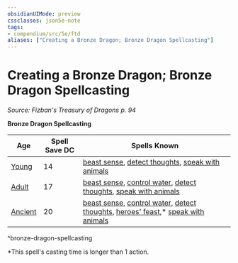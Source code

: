 ```yaml
---
obsidianUIMode: preview
cssclasses: json5e-note
tags:
- compendium/src/5e/ftd
aliases: ["Creating a Bronze Dragon; Bronze Dragon Spellcasting"]
---
```

# Creating a Bronze Dragon; Bronze Dragon Spellcasting
*Source: Fizban's Treasury of Dragons p. 94* 

**Bronze Dragon Spellcasting**

| Age | Spell Save DC | Spells Known |
|-----|---------------|--------------|
| [Young](5E2014官方资源/bestiary/dragon/young-bronze-dragon.md) | 14 | [beast sense](5E2014官方资源/spells/beast-sense.md), [detect thoughts](5E2014官方资源/spells/detect-thoughts.md), [speak with animals](5E2014官方资源/spells/speak-with-animals.md) |
| [Adult](5E2014官方资源/bestiary/dragon/adult-bronze-dragon.md) | 17 | [beast sense](5E2014官方资源/spells/beast-sense.md), [control water](5E2014官方资源/spells/control-water.md), [detect thoughts](5E2014官方资源/spells/detect-thoughts.md), [speak with animals](5E2014官方资源/spells/speak-with-animals.md) |
| [Ancient](5E2014官方资源/bestiary/dragon/ancient-bronze-dragon.md) | 20 | [beast sense](5E2014官方资源/spells/beast-sense.md), [control water](5E2014官方资源/spells/control-water.md), [detect thoughts](5E2014官方资源/spells/detect-thoughts.md), [heroes' feast](5E2014官方资源/spells/heroes-feast.md),* [speak with animals](5E2014官方资源/spells/speak-with-animals.md) |
^bronze-dragon-spellcasting

*This spell's casting time is longer than 1 action.